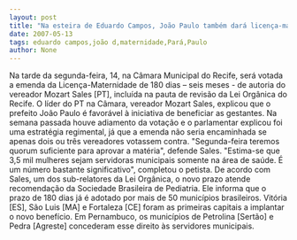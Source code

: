 ```yaml
---
layout: post
title: "Na esteira de Eduardo Campos, João Paulo também dará licença-maternidade de 180 dias para servidoras"
date: 2007-05-13
tags: eduardo campos,joão d,maternidade,Pará,Paulo
author: None
---
```

Na tarde da segunda-feira, 14, na C&acirc;mara Municipal do Recife, ser&aacute; votada a emenda da Licen&ccedil;a-Maternidade de 180 dias &ndash; seis meses - de autoria do vereador Mozart Sales [PT], inclu&iacute;da na pauta de revis&atilde;o da Lei Org&acirc;nica do Recife.
O l&iacute;der do PT na C&acirc;mara, vereador Mozart Sales, explicou que o prefeito Jo&atilde;o Paulo &eacute; favor&aacute;vel &agrave; iniciativa de beneficiar as gestantes. 
Na semana passada houve adiamento da vota&ccedil;&atilde;o e o parlamentar explicou foi uma estrat&eacute;gia regimental, j&aacute; que a emenda n&atilde;o seria encaminhada se apenas dois ou tr&ecirc;s vereadores votassem contra.
&quot;Segunda-feira teremos quorum suficiente para aprovar a mat&eacute;ria&quot;, defende Sales. &quot;Estima-se que 3,5 mil mulheres sejam servidoras municipais somente na &aacute;rea de sa&uacute;de. &Eacute; um n&uacute;mero bastante significativo&quot;, completou o petista.
De acordo com Sales, um dos sub-relatores da Lei Org&acirc;nica, o novo prazo atende recomenda&ccedil;&atilde;o da Sociedade Brasileira de Pediatria. Ele informa que o prazo de 180 dias j&aacute; &eacute; adotado por mais de 50 munic&iacute;pios brasileiros. Vit&oacute;ria [ES], S&atilde;o Luis [MA] e Fortaleza [CE] foram as primeiras capitais a implantar o novo benef&iacute;cio. 
Em Pernambuco, os munic&iacute;pios de Petrolina [Sert&atilde;o] e Pedra [Agreste] concederam esse direito &agrave;s servidores municipais. 